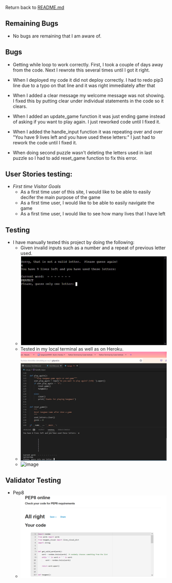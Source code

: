 Return back to [README.md](README.md)

## Remaining Bugs
- No bugs are remaining that I am aware of.

## Bugs
- Getting while loop to work correctly. First, I took a couple of days away from the code. Next I rewrote this several times until I got it right.

- When I deployed my code it did not deploy correctly.  I had to redo pip3 line due to a typo on that line and it was right immediately after that

- When I added a clear message my welcome message was not showing.  I fixed this by putting clear under individual statements in the code so it clears.

- When I added an update_game function it was just ending game instead of asking if you want to play again.  I just reworked code until I fixed it.

- When I added the handle_input function it was repeating over and over "You have 9 lives left and you have used these letters:"  I just had to rework the code until I fixed it. 

- When doing second puzzle wasn't deleting the letters used in last puzzle so I had to add reset_game function to fix this error.

## User Stories testing:
- _First time Visitor Goals_
  - As a first time user of this site, I would like to be able to easily decifer the main purpose of the game
  - As a first time user, I would like to be able to easily navigate the game
  - As a first time user, I would like to see how many lives that I have left


## Testing

- I have manually tested this project by doing the following:
    - Given invalid inputs such as a number and a repeat of previous letter used.
    - ![image](testing/notvalidletter.jpg)
    - Tested in my local terminal as well as on Heroku.
    - ![image](testing/testing_gitpod.jpg)
    - ![image](testing/testing_heroku.jpg)


## Validator Testing
-  Pep8
     - ![image](testing/pep8.png)

